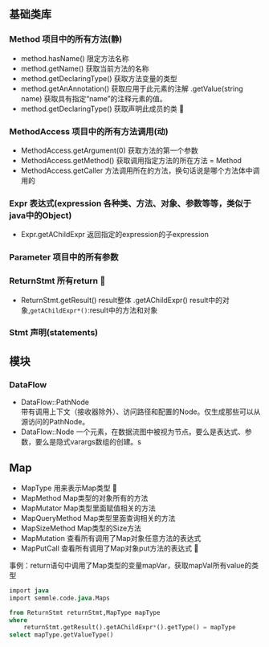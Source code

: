## 基础类库
### Method 	项目中的所有方法(静)
- method.hasName()				限定方法名称
- method.getName() 				获取当前方法的名称
- method.getDeclaringType()		获取方法变量的类型
- method.getAnAnnotation()		获取应用于此元素的注解
	.getValue(string name)		获取具有指定“name”的注释元素的值。
- method.getDeclaringType()		获取声明此成员的类	🚩

### MethodAccess 	项目中的所有方法调用(动)
- MethodAccess.getArgument(0) 	获取方法的第一个参数
- MethodAccess.getMethod()		获取调用指定方法的所在方法 = Method
- MethodAccess.getCaller		方法调用所在的方法，换句话说是哪个方法体中调用的

### Expr 	表达式(expression 各种类、方法、对象、参数等等，类似于java中的Object)
- Expr.getAChildExpr			返回指定的expression的子expression

### Parameter 	项目中的所有参数

### ReturnStmt 	所有return 🚩
- ReturnStmt.getResult()		result整体
	.getAChildExpr()			result中的对象,`getAChildExpr*()`:result中的方法和对象

### Stmt 	声明(statements)

## 模块
### DataFlow
- DataFlow::PathNode   
带有调用上下文（接收器除外）、访问路径和配置的Node。仅生成那些可以从源访问的PathNode。
- DataFlow::Node
一个元素，在数据流图中被视为节点。要么是表达式、参数，要么是隐式varargs数组的创建。s

## Map
- MapType			用来表示Map类型 🚩
- MapMethod			Map类型的对象所有的方法
- MapMutator		Map类型里面赋值相关的方法
- MapQueryMethod	Map类型里面查询相关的方法
- MapSizeMethod		Map类型的Size方法
- MapMutation		查看所有调用了Map对象任意方法的表达式
- MapPutCall		查看所有调用了Map对象put方法的表达式 🚩

事例：return语句中调用了Map类型的变量mapVar，获取mapVal所有value的类型
```sql
import java
import semmle.code.java.Maps

from ReturnStmt returnStmt,MapType mapType
where 
	returnStmt.getResult().getAChildExpr*().getType() = mapType
select mapType.getValueType()
```

